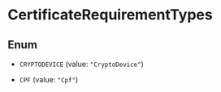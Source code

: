 

# CertificateRequirementTypes

## Enum


* `CRYPTODEVICE` (value: `"CryptoDevice"`)

* `CPF` (value: `"Cpf"`)



